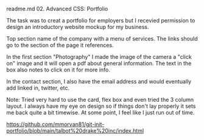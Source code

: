 readme.md
02. Advanced CSS: Portfolio

The task was to creat a portfolio for employers but I recevied permission to design an introductory website mockup for my business.

Top section name of the company with a menu of services. The links should go to the section of the page it references.

In the first section "Photography" I made the image of the camera a "click on" image and it will open a pdf about general information.
The text in the box also notes to click on it for more info.

In the contact section, I also have the email address and would eventually add linked in, twitter, etc. 



Note: Tried very hard to use the card, flex box and even tried the 3 column layout. I always have my eye on design so if things don't lay properly it sets me back quite a bit timewise. At some point, I feel like I just run out of time.


https://github.com/mmorvan81/git-init-portfolio/blob/main/talbot%20drake%20inc/index.html
